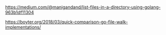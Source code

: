 https://medium.com/@manigandand/list-files-in-a-directory-using-golang-963b1df11304

https://boyter.org/2018/03/quick-comparison-go-file-walk-implementations/